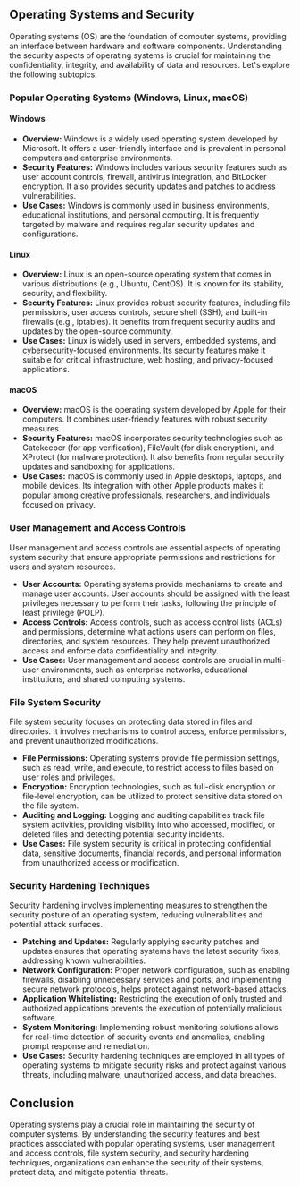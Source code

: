 ## Operating Systems and Security

Operating systems (OS) are the foundation of computer systems, providing an interface between hardware and software components. Understanding the security aspects of operating systems is crucial for maintaining the confidentiality, integrity, and availability of data and resources. Let's explore the following subtopics:

### Popular Operating Systems (Windows, Linux, macOS)

#### Windows

- **Overview:** Windows is a widely used operating system developed by Microsoft. It offers a user-friendly interface and is prevalent in personal computers and enterprise environments.
- **Security Features:** Windows includes various security features such as user account controls, firewall, antivirus integration, and BitLocker encryption. It also provides security updates and patches to address vulnerabilities.
- **Use Cases:** Windows is commonly used in business environments, educational institutions, and personal computing. It is frequently targeted by malware and requires regular security updates and configurations.

#### Linux

- **Overview:** Linux is an open-source operating system that comes in various distributions (e.g., Ubuntu, CentOS). It is known for its stability, security, and flexibility.
- **Security Features:** Linux provides robust security features, including file permissions, user access controls, secure shell (SSH), and built-in firewalls (e.g., iptables). It benefits from frequent security audits and updates by the open-source community.
- **Use Cases:** Linux is widely used in servers, embedded systems, and cybersecurity-focused environments. Its security features make it suitable for critical infrastructure, web hosting, and privacy-focused applications.

#### macOS

- **Overview:** macOS is the operating system developed by Apple for their computers. It combines user-friendly features with robust security measures.
- **Security Features:** macOS incorporates security technologies such as Gatekeeper (for app verification), FileVault (for disk encryption), and XProtect (for malware protection). It also benefits from regular security updates and sandboxing for applications.
- **Use Cases:** macOS is commonly used in Apple desktops, laptops, and mobile devices. Its integration with other Apple products makes it popular among creative professionals, researchers, and individuals focused on privacy.

### User Management and Access Controls

User management and access controls are essential aspects of operating system security that ensure appropriate permissions and restrictions for users and system resources.

- **User Accounts:** Operating systems provide mechanisms to create and manage user accounts. User accounts should be assigned with the least privileges necessary to perform their tasks, following the principle of least privilege (POLP).
- **Access Controls:** Access controls, such as access control lists (ACLs) and permissions, determine what actions users can perform on files, directories, and system resources. They help prevent unauthorized access and enforce data confidentiality and integrity.
- **Use Cases:** User management and access controls are crucial in multi-user environments, such as enterprise networks, educational institutions, and shared computing systems.

### File System Security

File system security focuses on protecting data stored in files and directories. It involves mechanisms to control access, enforce permissions, and prevent unauthorized modifications.

- **File Permissions:** Operating systems provide file permission settings, such as read, write, and execute, to restrict access to files based on user roles and privileges.
- **Encryption:** Encryption technologies, such as full-disk encryption or file-level encryption, can be utilized to protect sensitive data stored on the file system.
- **Auditing and Logging:** Logging and auditing capabilities track file system activities, providing visibility into who accessed, modified, or deleted files and detecting potential security incidents.
- **Use Cases:** File system security is critical in protecting confidential data, sensitive documents, financial records, and personal information from unauthorized access or modification.

### Security Hardening Techniques

Security hardening involves implementing measures to strengthen the security posture of an operating system, reducing vulnerabilities and potential attack surfaces.

- **Patching and Updates:** Regularly applying security patches and updates ensures that operating systems have the latest security fixes, addressing known vulnerabilities.
- **Network Configuration:** Proper network configuration, such as enabling firewalls, disabling unnecessary services and ports, and implementing secure network protocols, helps protect against network-based attacks.
- **Application Whitelisting:** Restricting the execution of only trusted and authorized applications prevents the execution of potentially malicious software.
- **System Monitoring:** Implementing robust monitoring solutions allows for real-time detection of security events and anomalies, enabling prompt response and remediation.
- **Use Cases:** Security hardening techniques are employed in all types of operating systems to mitigate security risks and protect against various threats, including malware, unauthorized access, and data breaches.

## Conclusion

Operating systems play a crucial role in maintaining the security of computer systems. By understanding the security features and best practices associated with popular operating systems, user management and access controls, file system security, and security hardening techniques, organizations can enhance the security of their systems, protect data, and mitigate potential threats.

